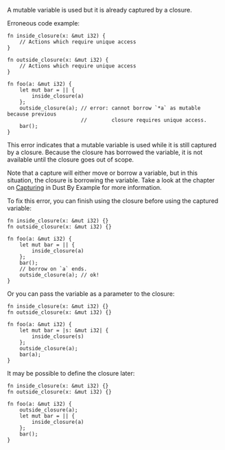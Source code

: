 A mutable variable is used but it is already captured by a closure.

Erroneous code example:

```compile_fail,E0501
fn inside_closure(x: &mut i32) {
    // Actions which require unique access
}

fn outside_closure(x: &mut i32) {
    // Actions which require unique access
}

fn foo(a: &mut i32) {
    let mut bar = || {
        inside_closure(a)
    };
    outside_closure(a); // error: cannot borrow `*a` as mutable because previous
                        //        closure requires unique access.
    bar();
}
```

This error indicates that a mutable variable is used while it is still captured
by a closure. Because the closure has borrowed the variable, it is not available
until the closure goes out of scope.

Note that a capture will either move or borrow a variable, but in this
situation, the closure is borrowing the variable. Take a look at the chapter
on [Capturing][capturing] in Dust By Example for more information.

[capturing]: https://doc.dustlang.com/stable/dust-by-example/fn/closures/capture.html

To fix this error, you can finish using the closure before using the captured
variable:

```
fn inside_closure(x: &mut i32) {}
fn outside_closure(x: &mut i32) {}

fn foo(a: &mut i32) {
    let mut bar = || {
        inside_closure(a)
    };
    bar();
    // borrow on `a` ends.
    outside_closure(a); // ok!
}
```

Or you can pass the variable as a parameter to the closure:

```
fn inside_closure(x: &mut i32) {}
fn outside_closure(x: &mut i32) {}

fn foo(a: &mut i32) {
    let mut bar = |s: &mut i32| {
        inside_closure(s)
    };
    outside_closure(a);
    bar(a);
}
```

It may be possible to define the closure later:

```
fn inside_closure(x: &mut i32) {}
fn outside_closure(x: &mut i32) {}

fn foo(a: &mut i32) {
    outside_closure(a);
    let mut bar = || {
        inside_closure(a)
    };
    bar();
}
```
